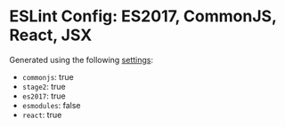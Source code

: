 # ESLint Config: ES2017, CommonJS, React, JSX

Generated using the following [settings](https://github.com/wildpeaks/packages-eslint-config#readme):

- `commonjs`: true
- `stage2`: true
- `es2017`: true
- `esmodules`: false
- `react`: true
	